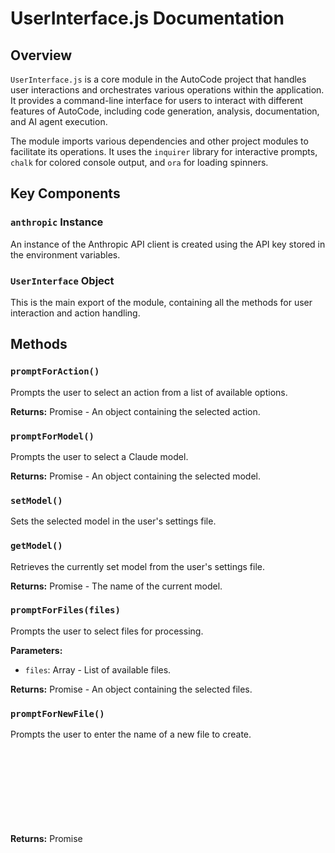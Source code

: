 # UserInterface.js Documentation

## Overview

`UserInterface.js` is a core module in the AutoCode project that handles user interactions and orchestrates various operations within the application. It provides a command-line interface for users to interact with different features of AutoCode, including code generation, analysis, documentation, and AI agent execution.

The module imports various dependencies and other project modules to facilitate its operations. It uses the `inquirer` library for interactive prompts, `chalk` for colored console output, and `ora` for loading spinners.

## Key Components

### `anthropic` Instance

An instance of the Anthropic API client is created using the API key stored in the environment variables.

### `UserInterface` Object

This is the main export of the module, containing all the methods for user interaction and action handling.

## Methods

### `promptForAction()`

Prompts the user to select an action from a list of available options.

**Returns:** Promise<Object> - An object containing the selected action.

### `promptForModel()`

Prompts the user to select a Claude model.

**Returns:** Promise<Object> - An object containing the selected model.

### `setModel()`

Sets the selected model in the user's settings file.

### `getModel()`

Retrieves the currently set model from the user's settings file.

**Returns:** Promise<string> - The name of the current model.

### `promptForFiles(files)`

Prompts the user to select files for processing.

**Parameters:**
- `files`: Array<string> - List of available files.

**Returns:** Promise<Object> - An object containing the selected files.

### `promptForNewFile()`

Prompts the user to enter the name of a new file to create.

**Returns:** Promise<Object> - An object containing the new file name.

### `promptForLanguage()`

Prompts the user to select a programming language.

**Returns:** Promise<Object> - An object containing the selected language.

### `promptForTemperature()`

Prompts the user to select a temperature for AI generation.

**Returns:** Promise<Object> - An object containing the selected temperature.

### `promptForLogin()`

Prompts the user for login credentials.

**Returns:** Promise<Object> - An object containing the email and password.

### `chatInterface(projectStructure, readme)`

Implements an interactive chat interface for processing user suggestions.

**Parameters:**
- `projectStructure`: Object - The current project structure.
- `readme`: string - The content of the README file.

**Returns:** Promise<Object> - An object indicating whether to continue and the updated README.

### `generateAIAgents(projectStructure, readme)`

Generates code for AI agents based on the project structure and README.

**Parameters:**
- `projectStructure`: Object - The current project structure.
- `readme`: string - The content of the README file.

### `runAIAgents(projectStructure, readme)`

Runs selected AI agents on the project.

**Parameters:**
- `projectStructure`: Object - The current project structure.
- `readme`: string - The content of the README file.

### `processFiles(files, readme, projectStructure)`

Processes selected files by generating or updating their content.

**Parameters:**
- `files`: Array<string> - List of files to process.
- `readme`: string - The content of the README file.
- `projectStructure`: Object - The current project structure.

### `handleAction(action, readme, readmePath, projectStructure)`

Handles the execution of the selected action.

**Parameters:**
- `action`: string - The selected action.
- `readme`: string - The content of the README file.
- `readmePath`: string - The path to the README file.
- `projectStructure`: Object - The current project structure.

**Returns:** Promise<boolean> - Indicates whether to continue execution.

### `getTemperature()`

Retrieves the current temperature setting from the user's settings file.

**Returns:** Promise<number> - The current temperature setting.

### `setTemperature()`

Sets a new temperature in the user's settings file.

### `handleLogin()`

Handles the user login process.

**Returns:** Promise<boolean> - Indicates whether the login was successful.

## Usage Example

```javascript
import UserInterface from './userInterface.js';
import FileManager from './fileManager.js';

async function main() {
    const readme = await FileManager.read('README.md');
    const projectStructure = await FileManager.getProjectStructure();
    
    let continueExecution = true;
    while (continueExecution) {
        const { action } = await UserInterface.promptForAction();
        continueExecution = await UserInterface.handleAction(action, readme, 'README.md', projectStructure);
    }
}

main().catch(console.error);
```

This example demonstrates how to use the `UserInterface` module to create an interactive command-line interface for the AutoCode project. It continuously prompts the user for actions and handles them until the user chooses to exit.

## Notes

- The `UserInterface` module plays a central role in the AutoCode project, connecting various components and providing a user-friendly interface for interacting with the system.
- It integrates with other modules like `FileManager`, `CodeGenerator`, `CodeAnalyzer`, and various AI agents to provide a comprehensive set of features.
- The module handles file operations, code generation, documentation, and project management tasks through its various methods.
- It also manages user settings, including model selection and temperature settings for AI operations.

This documentation provides an overview of the `UserInterface.js` file and its role in the AutoCode project. For more detailed information about specific functions or components, refer to the inline comments and function descriptions within the code.